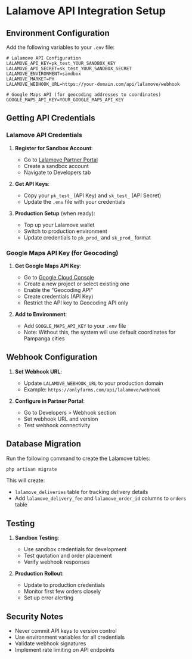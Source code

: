 # Lalamove API Integration Setup

## Environment Configuration

Add the following variables to your `.env` file:

```env
# Lalamove API Configuration
LALAMOVE_API_KEY=pk_test_YOUR_SANDBOX_KEY
LALAMOVE_API_SECRET=sk_test_YOUR_SANDBOX_SECRET
LALAMOVE_ENVIRONMENT=sandbox
LALAMOVE_MARKET=PH
LALAMOVE_WEBHOOK_URL=https://your-domain.com/api/lalamove/webhook

# Google Maps API (for geocoding addresses to coordinates)
GOOGLE_MAPS_API_KEY=YOUR_GOOGLE_MAPS_API_KEY
```

## Getting API Credentials

### Lalamove API Credentials

1. **Register for Sandbox Account**:
   - Go to [Lalamove Partner Portal](https://partner.lalamove.com/)
   - Create a sandbox account
   - Navigate to Developers tab

2. **Get API Keys**:
   - Copy your `pk_test_` (API Key) and `sk_test_` (API Secret)
   - Update the `.env` file with your credentials

3. **Production Setup** (when ready):
   - Top up your Lalamove wallet
   - Switch to production environment
   - Update credentials to `pk_prod_` and `sk_prod_` format

### Google Maps API Key (for Geocoding)

1. **Get Google Maps API Key**:
   - Go to [Google Cloud Console](https://console.cloud.google.com/)
   - Create a new project or select existing one
   - Enable the "Geocoding API"
   - Create credentials (API Key)
   - Restrict the API key to Geocoding API only

2. **Add to Environment**:
   - Add `GOOGLE_MAPS_API_KEY` to your `.env` file
   - Note: Without this, the system will use default coordinates for Pampanga cities

## Webhook Configuration

1. **Set Webhook URL**:
   - Update `LALAMOVE_WEBHOOK_URL` to your production domain
   - Example: `https://onlyfarms.com/api/lalamove/webhook`

2. **Configure in Partner Portal**:
   - Go to Developers > Webhook section
   - Set webhook URL and version
   - Test webhook connectivity

## Database Migration

Run the following command to create the Lalamove tables:

```bash
php artisan migrate
```

This will create:
- `lalamove_deliveries` table for tracking delivery details
- Add `lalamove_delivery_fee` and `lalamove_order_id` columns to `orders` table

## Testing

1. **Sandbox Testing**:
   - Use sandbox credentials for development
   - Test quotation and order placement
   - Verify webhook responses

2. **Production Rollout**:
   - Update to production credentials
   - Monitor first few orders closely
   - Set up error alerting

## Security Notes

- Never commit API keys to version control
- Use environment variables for all credentials
- Validate webhook signatures
- Implement rate limiting on API endpoints

